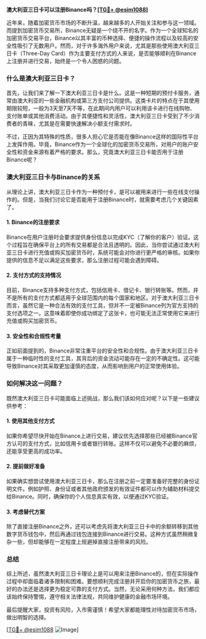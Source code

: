 **澳大利亚三日卡可以注册Binance吗？[[TG💪+ @esim1088](https://t.me/s/esim1088)]**

近年来，随着加密货币市场的不断升温，越来越多的人开始关注和参与这一领域。而提到加密货币交易所，Binance无疑是一个绕不开的名字。作为一个全球知名的加密货币交易平台，Binance以其丰富的币种选择、便捷的操作流程以及较高的安全性吸引了无数用户。然而，对于许多海外用户来说，尤其是那些使用澳大利亚三日卡（Three-Day Card）作为主要支付方式的人来说，是否能够顺利在Binance上注册并进行交易，始终是一个令人困惑的问题。

### **什么是澳大利亚三日卡？**

首先，让我们来了解一下澳大利亚三日卡是什么。这是一种短期的预付卡服务，通常由澳大利亚的一些金融机构或第三方支付公司提供。这类卡片的特点在于其使用期限较短，一般为3天至7天不等，在此期间内用户可以利用该卡进行在线购物、支付账单或其他消费活动。由于其便捷性和灵活性，澳大利亚三日卡受到了不少消费者的青睐，尤其是在需要快速解决小额支付需求时。

不过，正因为其特殊的性质，很多人担心它是否能在像Binance这样的国际性平台上发挥作用。毕竟，Binance作为一个全球化的加密货币交易所，对用户的账户安全性和资金来源有着严格的要求。那么，究竟澳大利亚三日卡能否用于注册Binance呢？

### **澳大利亚三日卡与Binance的关系**

从理论上讲，澳大利亚三日卡作为一种预付卡，是可以被用来进行一些在线支付操作的。但是，当我们讨论它是否能用于注册Binance时，就需要考虑几个关键因素了。

#### **1. Binance的注册要求**
Binance在用户注册时会要求提供身份信息以完成KYC（了解你的客户）验证。这个过程旨在确保平台上的所有交易都是合法且透明的。因此，当你尝试通过澳大利亚三日卡进行充值或购买加密货币时，系统可能会对你进行更严格的审核。如果你提供的信息不足以满足这些要求，那么注册过程可能会遇到障碍。

#### **2. 支付方式的支持情况**
目前，Binance支持多种支付方式，包括信用卡、借记卡、银行转账等。然而，并不是所有的支付方式都适用于全球范围内的每个国家和地区。对于澳大利亚三日卡而言，虽然它是一种合法有效的支付工具，但并不一定被Binance列为官方支持的支付选项之一。这意味着即使你成功绑定了这张卡，也可能无法正常使用它来进行充值或购买加密货币。

#### **3. 安全性和合规性考量**
正如前面提到的，Binance非常注重平台的安全性和合规性。由于澳大利亚三日卡属于一种临时性的支付工具，其背后的资金流动可能存在一定的不确定性。这可能导致Binance对其采取更加谨慎的态度，从而影响到用户的正常使用体验。

### **如何解决这一问题？**

既然澳大利亚三日卡可能面临上述挑战，那么我们该如何应对呢？以下是一些建议供参考：

#### **1. 使用其他支付方式**
如果你希望尽快开始在Binance上进行交易，建议优先选择那些已经被Binance官方认可的支付方式，比如信用卡或者银行转账。这样不仅可以避免不必要的麻烦，还能享受更高的成功率。

#### **2. 提前做好准备**
如果确实想尝试使用澳大利亚三日卡，那么在注册之前一定要准备好完整的身份证明文件。例如护照、身份证或者其他政府颁发的有效证件都可以作为辅助材料提交给Binance。同时，确保你的个人信息真实有效，以便通过KYC验证。

#### **3. 考虑替代方案**
除了直接注册Binance之外，还可以考虑先将澳大利亚三日卡中的余额转移到其他数字货币钱包中，然后再通过钱包连接到Binance进行交易。这种方式虽然稍微复杂一些，但却能够在一定程度上规避掉直接注册带来的风险。

### **总结**

综上所述，虽然澳大利亚三日卡理论上是可以用来注册Binance的，但在实际操作过程中却面临着诸多限制和困难。要想顺利完成注册并开启你的加密货币之旅，最好的办法还是选择更为稳定可靠的支付方式。当然，无论采用何种方法，我们都应该始终保持警惕，遵守相关法律法规，共同维护健康的金融市场环境。

最后提醒大家，投资有风险，入市需谨慎！希望大家都能理性对待加密货币市场，做出明智的选择。

[[TG💪+ @esim1088](https://t.me/s/esim1088) ![Image](https://i.postimg.cc/4NQfJmqS/Snipaste-2025-05-13-00-14-12.png)]